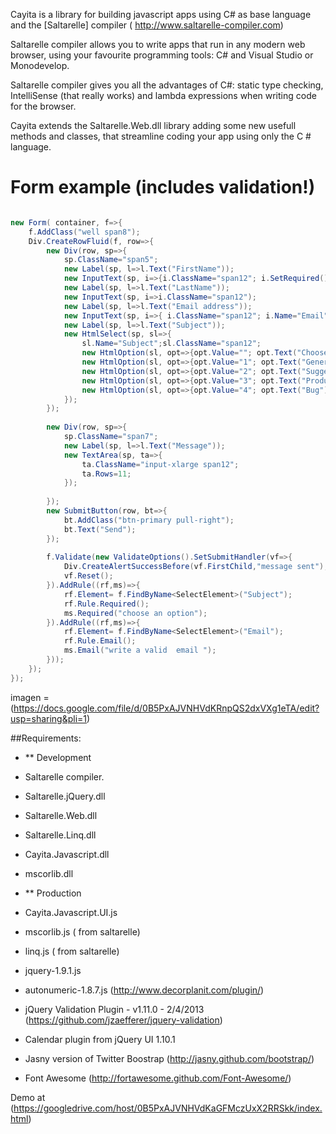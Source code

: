 Cayita is a library for building javascript apps using C#  as base language and the [Saltarelle] compiler ( http://www.saltarelle-compiler.com)

Saltarelle compiler allows you to write apps  that run in any modern web browser, using your favourite programming tools:  C# and Visual Studio or Monodevelop.

Saltarelle compiler gives you  all the advantages of C#:  static type checking, IntelliSense (that really works) and lambda expressions when writing code for the browser. 

Cayita extends the Saltarelle.Web.dll  library adding some new usefull methods and classes, that streamline  coding your app  using only the C # language.

Form  example (includes validation!)
=========================== 

```csharp

new Form( container, f=>{  
    f.AddClass("well span8");  
    Div.CreateRowFluid(f, row=>{  
        new Div(row, sp=>{  
            sp.ClassName="span5";  
            new Label(sp, l=>l.Text("FirstName"));  
            new InputText(sp, i=>{i.ClassName="span12"; i.SetRequired();});  
            new Label(sp, l=>l.Text("LastName"));  
            new InputText(sp, i=>i.ClassName="span12");  
            new Label(sp, l=>l.Text("Email address"));  
            new InputText(sp, i=>{ i.ClassName="span12"; i.Name="Email"; });  
            new Label(sp, l=>l.Text("Subject"));  
            new HtmlSelect(sp, sl=>{  
                sl.Name="Subject";sl.ClassName="span12";  
                new HtmlOption(sl, opt=>{opt.Value=""; opt.Text("Choose One:");});  
                new HtmlOption(sl, opt=>{opt.Value="1"; opt.Text("General Customer Service");});  
                new HtmlOption(sl, opt=>{opt.Value="2"; opt.Text("Suggestions");});  
                new HtmlOption(sl, opt=>{opt.Value="3"; opt.Text("Product Support");});  
                new HtmlOption(sl, opt=>{opt.Value="4"; opt.Text("Bug");});  
            });  
        });  
          
        new Div(row, sp=>{  
            sp.ClassName="span7";  
            new Label(sp, l=>l.Text("Message"));  
            new TextArea(sp, ta=>{  
                ta.ClassName="input-xlarge span12";  
                ta.Rows=11;  
            });  
              
        });  
        new SubmitButton(row, bt=>{  
            bt.AddClass("btn-primary pull-right");  
            bt.Text("Send");  
        });  
          
        f.Validate(new ValidateOptions().SetSubmitHandler(vf=>{  
            Div.CreateAlertSuccessBefore(vf.FirstChild,"message sent");  
            vf.Reset();  
        }).AddRule((rf,ms)=>{  
            rf.Element= f.FindByName<SelectElement>("Subject");  
            rf.Rule.Required();  
            ms.Required("choose an option");  
        }).AddRule((rf,ms)=>{  
            rf.Element= f.FindByName<SelectElement>("Email");  
            rf.Rule.Email();  
            ms.Email("write a valid  email ");  
        }));  
    });  
});  
```
imagen = (https://docs.google.com/file/d/0B5PxAJVNHVdKRnpQS2dxVXg1eTA/edit?usp=sharing&pli=1)

##Requirements:
* ** Development
* Saltarelle compiler.
* Saltarelle.jQuery.dll 
* Saltarelle.Web.dll
* Saltarelle.Linq.dll
* Cayita.Javascript.dll
* mscorlib.dll

* ** Production
* Cayita.Javascript.UI.js
* mscorlib.js ( from saltarelle)
* linq.js ( from saltarelle)
* jquery-1.9.1.js
* autonumeric-1.8.7.js (http://www.decorplanit.com/plugin/)
* jQuery Validation Plugin - v1.11.0 - 2/4/2013  (https://github.com/jzaefferer/jquery-validation)
* Calendar plugin from jQuery UI 1.10.1
* Jasny version of Twitter Boostrap (http://jasny.github.com/bootstrap/)
* Font Awesome (http://fortawesome.github.com/Font-Awesome/)


Demo at (https://googledrive.com/host/0B5PxAJVNHVdKaGFMczUxX2RRSkk/index.html)


